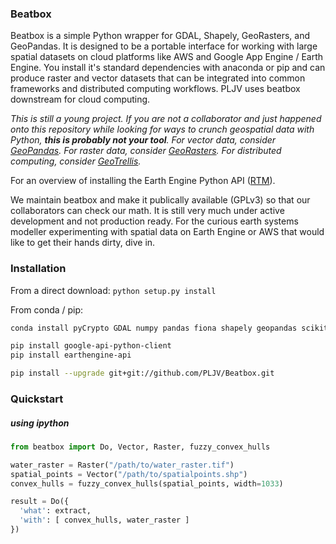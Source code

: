 ### Beatbox

Beatbox is a simple Python wrapper for GDAL, Shapely, GeoRasters, and GeoPandas. It is designed to be a portable interface for working with large spatial datasets on cloud platforms like AWS and Google App Engine / Earth Engine. You install it's standard dependencies with anaconda or pip and can produce raster and vector datasets that can be integrated into common frameworks and distributed computing workflows. PLJV uses beatbox downstream for cloud computing.

*This is still a young project. If you are not a collaborator and just happened onto this repository while looking for ways to crunch geospatial data with Python, **this is probably not your tool**. For vector data, consider [GeoPandas](https://developers.google.com/earth-engine/python_install_manual). For raster data, consider [GeoRasters](https://github.com/ozak/georasters). For distributed computing, consider [GeoTrellis](https://github.com/locationtech/geotrellis).*  

For an overview of installing the Earth Engine Python API ([RTM](https://developers.google.com/earth-engine/python_install_manual)).

We maintain beatbox and make it publically available (GPLv3) so that our collaborators can check our math. It is still very much under active development and not production ready. For the curious earth systems modeller experimenting with spatial data on Earth Engine or AWS that would like to get their hands dirty, dive in.

### Installation
From a direct download:
```python setup.py install```

From conda / pip:
```bash
conda install pyCrypto GDAL numpy pandas fiona shapely geopandas scikit-learn 

pip install google-api-python-client
pip install earthengine-api

pip install --upgrade git+git://github.com/PLJV/Beatbox.git
```

### Quickstart
##### using ipython
```python
from beatbox import Do, Vector, Raster, fuzzy_convex_hulls

water_raster = Raster("/path/to/water_raster.tif")
spatial_points = Vector("/path/to/spatialpoints.shp")
convex_hulls = fuzzy_convex_hulls(spatial_points, width=1033)

result = Do({
  'what': extract,
  'with': [ convex_hulls, water_raster ]
})

```
